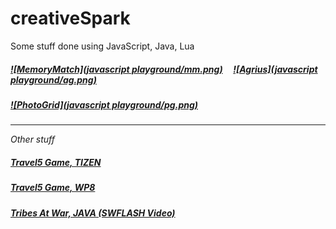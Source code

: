 creativeSpark
=============
  
Some stuff done using JavaScript, Java, Lua

  
##### [![MemoryMatch](javascript playground/mm.png)](http://mmatch-bfmags.appspot.com/) &nbsp; &nbsp;  [![Agrius](javascript playground/ag.png)](http://agrius-html5.appspot.com/)
##### [![PhotoGrid](javascript playground/pg.png)](http://photogrid-bfmags.appspot.com/)

____________________________________________________

_Other stuff_

##### [Travel5 Game, TIZEN](http://goo.gl/DETTdP)
##### [Travel5 Game, WP8](http://goo.gl/vX0Tcc)

##### [Tribes At War, JAVA (SWFLASH Video)](http://goo.gl/6qE4x)
